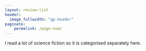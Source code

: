 ```yaml
---
layout: review-list
header:
  image_fullwidth: "gp-header"
paginate:
    permalink: /page:num/
---
```


I read a lot of science fiction so it is categorised separately here.
